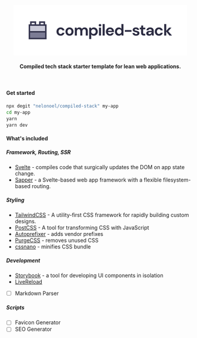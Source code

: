 <div align="center">
  <a href="https://github.com/nelonoel/compiled-stack">
    <img alt="compiled-stack" src="https://raw.githubusercontent.com/nelonoel/compiled-stack/master/.github/logo.png" height="136px" />
  </a>
</div>
<br />

<div align="center">
  <strong>Compiled tech stack starter template for lean web applications.</strong>
</div>

<br />
<br />

#### Get started

```bash
npx degit "nelonoel/compiled-stack" my-app
cd my-app
yarn
yarn dev
```

#### What's included

##### Framework, Routing, SSR

- [Svelte](//svelte.dev) - compiles code that surgically updates the DOM on app state change.
- [Sapper](//sapper.svelte.dev) - a Svelte-based web app framework with a flexible filesystem-based routing.

##### Styling

- [TailwindCSS](//tailwindcss.com) - A utility-first CSS framework for rapidly building custom designs.
- [PostCSS](//postcss.org) - A tool for transforming CSS with JavaScript
- [Autoprefixer](//autoprefixer.github.io) - adds vendor prefixes
- [PurgeCSS](//www.purgecss.com) - removes unused CSS
- [cssnano](//https://cssnano.co) - minifies CSS bundle

##### Development

- [Storybook](//storybook.js.org) - a tool for developing UI components in isolation
- [LiveReload](//chrome.google.com/webstore/detail/livereload/jnihajbhpnppcggbcgedagnkighmdlei)
- [ ] Markdown Parser

##### Scripts

- [ ] Favicon Generator
- [ ] SEO Generator
